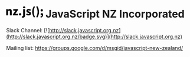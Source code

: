 # <img src="https://raw.githubusercontent.com/JavaScript-NZ/Society-Logo/master/png/javascript-new-zealand-logo.png" width="100"> JavaScript NZ Incorporated

Slack Channel: [![http://slack.javascript.org.nz](http://slack.javascript.org.nz/badge.svg)](http://slack.javascript.org.nz)

Mailing list: https://groups.google.com/d/msgid/javascript-new-zealand/
